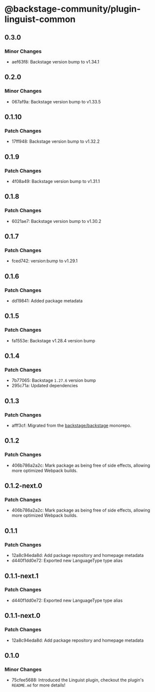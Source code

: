 # @backstage-community/plugin-linguist-common

## 0.3.0

### Minor Changes

- aef63f8: Backstage version bump to v1.34.1

## 0.2.0

### Minor Changes

- 067af9a: Backstage version bump to v1.33.5

## 0.1.10

### Patch Changes

- 17ff948: Backstage version bump to v1.32.2

## 0.1.9

### Patch Changes

- 4f08a49: Backstage version bump to v1.31.1

## 0.1.8

### Patch Changes

- 6021ae7: Backstage version bump to v1.30.2

## 0.1.7

### Patch Changes

- fced742: version:bump to v1.29.1

## 0.1.6

### Patch Changes

- dd19841: Added package metadata

## 0.1.5

### Patch Changes

- fa1553e: Backstage v1.28.4 version bump

## 0.1.4

### Patch Changes

- 7b77065: Backstage `1.27.6` version bump
- 295c71a: Updated dependencies

## 0.1.3

### Patch Changes

- afff3cf: Migrated from the [backstage/backstage](https://github.com/backstage/backstage) monorepo.

## 0.1.2

### Patch Changes

- 406b786a2a2c: Mark package as being free of side effects, allowing more optimized Webpack builds.

## 0.1.2-next.0

### Patch Changes

- 406b786a2a2c: Mark package as being free of side effects, allowing more optimized Webpack builds.

## 0.1.1

### Patch Changes

- 12a8c94eda8d: Add package repository and homepage metadata
- d440f1dd0e72: Exported new LanguageType type alias

## 0.1.1-next.1

### Patch Changes

- d440f1dd0e72: Exported new LanguageType type alias

## 0.1.1-next.0

### Patch Changes

- 12a8c94eda8d: Add package repository and homepage metadata

## 0.1.0

### Minor Changes

- 75cfee5688: Introduced the Linguist plugin, checkout the plugin's `README.md` for more details!
